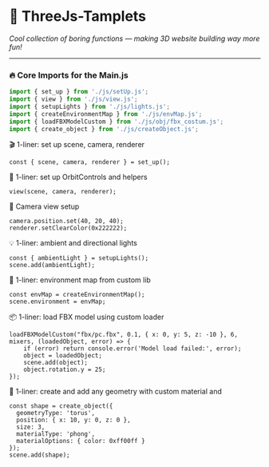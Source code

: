 

# 🎨 ThreeJs-Tamplets  
*Cool collection of boring functions — making 3D website building way more fun!*

---

### 🔥 Core Imports for the Main.js
```js
import { set_up } from './js/setUp.js';
import { view } from './js/view.js';
import { setupLights } from './js/lights.js';
import { createEnvironmentMap } from './js/envMap.js';
import { loadFBXModelCustom } from './js/obj/fbx_costum.js';
import { create_object } from './js/createObject.js';

```
🎬 1-liner: set up scene, camera, renderer
```
const { scene, camera, renderer } = set_up();
```
🧭 1-liner: set up OrbitControls and helpers
```
view(scene, camera, renderer);
```
🎥 Camera view setup
```
camera.position.set(40, 20, 40);
renderer.setClearColor(0x222222);
```
💡 1-liner: ambient and directional lights
```
const { ambientLight } = setupLights();
scene.add(ambientLight);
```
🌌 1-liner: environment map from custom lib
```
const envMap = createEnvironmentMap();
scene.environment = envMap;
```
📦 1-liner: load FBX model using custom loader
```
loadFBXModelCustom("fbx/pc.fbx", 0.1, { x: 0, y: 5, z: -10 }, 6, mixers, (loadedObject, error) => {
    if (error) return console.error('Model load failed:', error);
    object = loadedObject;
    scene.add(object);
    object.rotation.y = 25;
});
```
🧱 1-liner: create and add any geometry with custom material and 
```position
const shape = create_object({
  geometryType: 'torus',
  position: { x: 10, y: 0, z: 0 },
  size: 3,
  materialType: 'phong',
  materialOptions: { color: 0xff00ff }
});
scene.add(shape);
```
